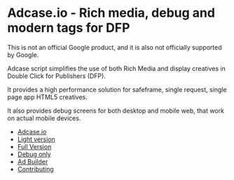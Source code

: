 Adcase.io  - Rich media, debug and modern tags for DFP
======================================================

This is not an official Google product, and it is also not officially supported by Google.

Adcase script simplifies the use of both Rich Media and display creatives in Double Click for Publishers (DFP). 

It provides a high performance solution for safeframe, single request, single page app HTML5 creatives. 

It also provides debug screens for both desktop and mobile web, that work on actual mobile devices.

* [Adcase.io](https://github.com/Adcase/adcase.js/wiki/home)
* [Light version](https://github.com/Adcase/adcase.js/wiki/light)
* [Full Version](https://github.com/Adcase/adcase.js/wiki/full)
* [Debug only](https://github.com/Adcase/adcase.js/wiki/debug)
* [Ad Builder](https://github.com/Adcase/adcase.js/wiki/builder)
* [Contributing](https://github.com/Adcase/adcase.js/wiki/contributing)
